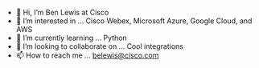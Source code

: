 - 👋 Hi, I’m Ben Lewis at Cisco
- 👀 I’m interested in ... Cisco Webex, Microsoft Azure, Google Cloud, and AWS
- 🌱 I’m currently learning ... Python
- 💞️ I’m looking to collaborate on ... Cool integrations
- 📫 How to reach me ... belewis@cisco.com

<!---
blew88/blew88 is a ✨ special ✨ repository because its `README.md` (this file) appears on your GitHub profile.
You can click the Preview link to take a look at your changes.
--->
